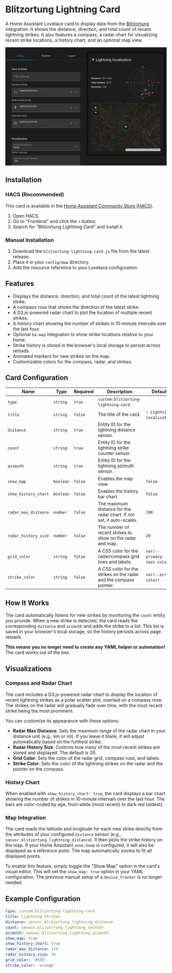 # Blitzortung Lightning Card

A Home Assistant Lovelace card to display data from the [Blitzortung](https://github.com/mrk-its/homeassistant-blitzortung) integration. It shows the distance, direction, and total count of recent lightning strikes. It also features a compass, a radar chart for visualizing recent strike locations, a history chart, and an optional map view.

![Blitzortung Lightning Card Screenshot](https://raw.githubusercontent.com/timmaurice/lovelace-blitzortung-lightning-card/main/image.png)

## Installation

### HACS (Recommended)

This card is available in the [Home Assistant Community Store (HACS)](https://hacs.xyz/).

1.  Open HACS.
2.  Go to "Frontend" and click the `+` button.
3.  Search for "Blitzortung Lightning Card" and install it.

### Manual Installation

1.  Download the `blitzortung-lightning-card.js` file from the latest release.
2.  Place it in your `config/www` directory.
3.  Add the resource reference to your Lovelace configuration.

## Features

- Displays the distance, direction, and total count of the latest lightning strike.
- A compass rose that shows the direction of the latest strike.
- A D3.js-powered radar chart to plot the location of multiple recent strikes.
- A history chart showing the number of strikes in 10-minute intervals over the last hour.
- Optional `ha-map` integration to show strike locations relative to your home.
- Strike history is stored in the browser's local storage to persist across reloads.
- Animated markers for new strikes on the map.
- Customizable colors for the compass, radar, and strikes.

## Card Configuration

| Name                 | Type      | Required | Description                                                           | Default                     |
| -------------------- | --------- | -------- | --------------------------------------------------------------------- | --------------------------- |
| `type`               | `string`  | `true`   | `custom:blitzortung-lightning-card`                                   |                             |
| `title`              | `string`  | `false`  | The title of the card.                                                | `⚡ Lightning localization` |
| `distance`           | `string`  | `true`   | Entity ID for the lightning distance sensor.                          |                             |
| `count`              | `string`  | `true`   | Entity ID for the lightning strike counter sensor.                    |                             |
| `azimuth`            | `string`  | `true`   | Entity ID for the lightning azimuth sensor.                           |                             |
| `show_map`           | `boolean` | `false`  | Enables the map view.                                                 | `false`                     |
| `show_history_chart` | `boolean` | `false`  | Enables the history bar chart.                                        | `false`                     |
| `radar_max_distance` | `number`  | `false`  | The maximum distance for the radar chart. If not set, it auto-scales. | `100`                       |
| `radar_history_size` | `number`  | `false`  | The number of recent strikes to show on the radar and map.            | `20`                        |
| `grid_color`         | `string`  | `false`  | A CSS color for the radar/compass grid lines and labels.              | `var(--primary-text-color)` |
| `strike_color`       | `string`  | `false`  | A CSS color for the strikes on the radar and the compass pointer.     | `var(--error-color)`        |

## How It Works

The card automatically listens for new strikes by monitoring the `count` entity you provide. When a new strike is detected, the card reads the corresponding `distance` and `azimuth` and adds the strike to a list. This list is saved in your browser's local storage, so the history persists across page reloads.

**This means you no longer need to create any YAML helper or automation!** The card works out of the box.

## Visualizations

### Compass and Radar Chart

The card includes a D3.js-powered radar chart to display the location of recent lightning strikes as a polar scatter plot, overlaid on a compass rose. The strikes on the radar will gradually fade over time, with the most recent strike being the most prominent.

You can customize its appearance with these options:

- **Radar Max Distance**: Sets the maximum range of the radar chart in your distance unit (e.g., km or mi). If you leave it blank, it will adjust automatically based on the furthest strike.
- **Radar History Size**: Controls how many of the most recent strikes are stored and displayed. The default is 20.
- **Grid Color**: Sets the color of the radar grid, compass rose, and labels.
- **Strike Color**: Sets the color of the lightning strikes on the radar and the pointer on the compass.

### History Chart

When enabled with `show_history_chart: true`, the card displays a bar chart showing the number of strikes in 10-minute intervals over the last hour. The bars are color-coded by age, from white (most recent) to dark red (oldest).

### Map Integration

The card reads the latitude and longitude for each new strike directly from the attributes of your configured `distance` sensor (e.g., `sensor.blitzortung_lightning_distance`). It then plots the strike history on the map. If your Home Assistant `zone.home` is configured, it will also be displayed as a reference point. The map automatically zooms to fit all displayed points.

To enable this feature, simply toggle the "Show Map" option in the card's visual editor. This will set the `show_map: true` option in your YAML configuration. The previous manual setup of a `device_tracker` is no longer needed.

## Example Configuration

```yaml
type: custom:blitzortung-lightning-card
title: Lightning Strikes
distance: sensor.blitzortung_lightning_distance
count: sensor.blitzortung_lightning_counter
azimuth: sensor.blitzortung_lightning_azimuth
show_map: true
show_history_chart: true
radar_max_distance: 150
radar_history_size: 30
grid_color: '#555'
strike_color: 'orange'
```
